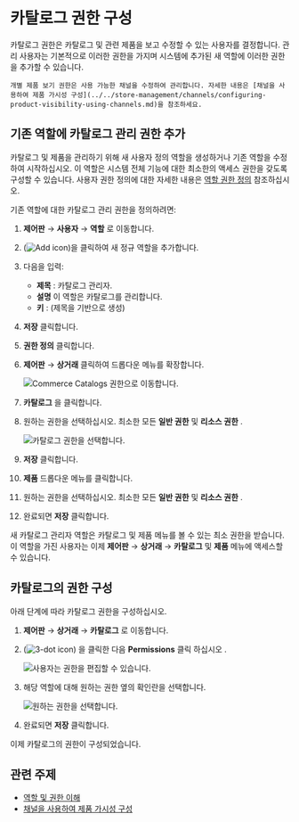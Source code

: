 # 카탈로그 권한 구성

카탈로그 권한은 카탈로그 및 관련 제품을 보고 수정할 수 있는 사용자를 결정합니다. 관리 사용자는 기본적으로 이러한 권한을 가지며 시스템에 추가된 새 역할에 이러한 권한을 추가할 수 있습니다.

```{note}
개별 제품 보기 권한은 사용 가능한 채널을 수정하여 관리합니다. 자세한 내용은 [채널을 사용하여 제품 가시성 구성](../../store-management/channels/configuring-product-visibility-using-channels.md)을 참조하세요.
```

## 기존 역할에 카탈로그 관리 권한 추가

카탈로그 및 제품을 관리하기 위해 새 사용자 정의 역할을 생성하거나 기존 역할을 수정하여 시작하십시오. 이 역할은 시스템 전체 기능에 대한 최소한의 액세스 권한을 갖도록 구성할 수 있습니다. 사용자 권한 정의에 대한 자세한 내용은 [역할 권한 정의](https://learn.liferay.com/w/dxp/users-and-permissions/roles-and-permissions/defining-role-permissions) 참조하십시오.

기존 역할에 대한 카탈로그 관리 권한을 정의하려면:

1. **제어판** &rarr; **사용자** &rarr; **역할** 로 이동합니다.
1. (![Add icon](../../images/icon-add.png))을 클릭하여 새 정규 역할을 추가합니다.
1. 다음을 입력:

     * **제목** : 카탈로그 관리자.
     * **설명** 이 역할은 카탈로그를 관리합니다.
     * **키** : (제목을 기반으로 생성)

1. **저장** 클릭합니다.
1. **권한 정의** 클릭합니다.
1. **제어판** &rarr; **상거래** 클릭하여 드롭다운 메뉴를 확장합니다.

    ![Commerce Catalogs 권한으로 이동합니다.](./configuring-catalog-permissions/images/03.png)

1. **카탈로그** 을 클릭합니다.
1. 원하는 권한을 선택하십시오. 최소한 모든 **일반 권한** 및 **리소스 권한** .

    ![카탈로그 권한을 선택합니다.](./configuring-catalog-permissions/images/04.png)

1. **저장** 클릭합니다.
1. **제품** 드롭다운 메뉴를 클릭합니다.
1. 원하는 권한을 선택하십시오. 최소한 모든 **일반 권한** 및 **리소스 권한** .
1. 완료되면 **저장** 클릭합니다.

새 카탈로그 관리자 역할은 카탈로그 및 제품 메뉴를 볼 수 있는 최소 권한을 받습니다. 이 역할을 가진 사용자는 이제 **제어판** &rarr; **상거래** &rarr; **카탈로그** 및 **제품** 메뉴에 액세스할 수 있습니다.

## 카탈로그의 권한 구성

아래 단계에 따라 카탈로그 권한을 구성하십시오.

1. **제어판** &rarr; **상거래** &rarr; **카탈로그** 로 이동합니다.
1. (![3-dot icon](../../images/icon-actions.png)) 을 클릭한 다음 **Permissions** 클릭 하십시오 .

    ![사용자는 권한을 편집할 수 있습니다.](./configuring-catalog-permissions/images/01.png)

1. 해당 역할에 대해 원하는 권한 옆의 확인란을 선택합니다.

    ![원하는 권한을 선택합니다.](./configuring-catalog-permissions/images/02.png)

1. 완료되면 **저장** 클릭합니다.

이제 카탈로그의 권한이 구성되었습니다.

## 관련 주제

* [역할 및 권한 이해](https://learn.liferay.com/w/dxp/users-and-permissions/roles-and-permissions/understanding-roles-and-permissions)
* [채널을 사용하여 제품 가시성 구성](../../store-management/channels/configuring-product-visibility-using-channels.md)
